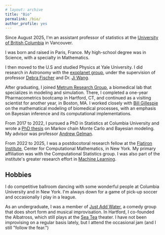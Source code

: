 ```yaml
---
# layout: archive
title: "Bio"
permalink: /bio/
author_profile: yes
---
```


Since August 2025, I'm an assistant professor of statistics at the
[University of British Columbia](https://www.stat.ubc.ca/) in Vancouver.

I was born and raised in Paris, France. My high-school degree was in Science,
with a specialty in Mathematics.

I then moved to the U.S and studied Physics at Yale University.
I did research in Astronomy with the
[exoplanet group](http://exoplanets.astro.yale.edu/), under the supervision of
professor [Debra Fischer](http://exoplanets.astro.yale.edu/people/dfischer.php)
and Dr. [Ji Wang](https://www.asc.ohio-state.edu/wang.12220/).

After graduating, I joined [Metrum Research Group](https://metrumrg.com/), a
biomedical lab that specializes in modeling and simulation. There, I completed
a one-year Pharmacometrics bootcamp in Hartford, CT, and continued as a visiting
scientist for another year, in Boston, MA. I worked closely with
[Bill Gillespie](https://metrumrg.com/team_member/william-r-gillespie-ph-d/)
on the mathematical modeling of biomedical processes, with an emphasis on
Bayesian inference and its computational implementations.


From 2017 to 2022, I pursued a PhD in Statistics at Columbia University and
wrote a [PhD thesis](https://academiccommons.columbia.edu/doi/10.7916/0wsc-kz90)
on Markov chain Monte Carlo and Bayesian modeling.
My advisor was professor [Andrew Gelman](http://www.stat.columbia.edu/~gelman/).

From 2022 to 2025, I was a postdocotoral research fellow at the
[Flatiron Institute](https://www.simonsfoundation.org/flatiron/),
Center for Computational Mathematics, in New York. My primary affiliation was
with the  Computational Statistics group. I was also part of the institute's
greater research effort in
[Machine Learning](https://www.simonsfoundation.org/machine-learning-at-the-flatiron-institute/).

## Hobbies
I do competitive ballroom dancing with some wonderful
people at Columbia University and in New York. I'm always down for a game of
pick-up soccer and occasionally I play in a league.

As an undergraduate, I was a member of [Just Add Water](http://www.justaddwateryale.com/),
a comedy group that does short form and musical improvisation.
In Hartford, I co-founded the Albatross, which still plays at the
[Sea Tea](https://seateaimprov.com/) theater.
I have not been improvising on a regular basis lately, but I attend the occasional jam
(and I still "follow the fear.")
